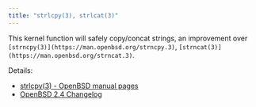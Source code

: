 ```yaml
---
title: "strlcpy(3), strlcat(3)"
---
```


This kernel function will safely copy/concat strings, an improvement over
`[strncpy(3)](https://man.openbsd.org/strncpy.3)`,
`[strncat(3)](https://man.openbsd.org/strncat.3)`.

Details:

* [strlcpy(3) - OpenBSD manual pages](https://man.openbsd.org/strlcpy.3)
* [OpenBSD 2.4 Changelog](https://www.openbsd.org/plus24.html)
